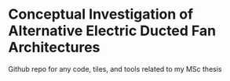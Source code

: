 # Conceptual Investigation of Alternative Electric Ducted Fan Architectures
 Github repo for any code, tiles, and tools related to my MSc thesis
